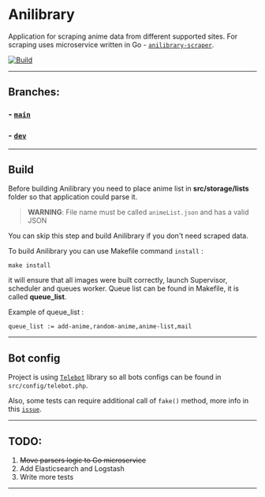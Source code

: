 # Anilibrary

Application for scraping anime data from different supported sites. For scraping uses microservice
written in Go - [`anilibrary-scraper`](https://github.com/VampireAotD/anilibrary-scraper/tree/v1).

[![Build](https://github.com/VampireAotD/anilibrary/actions/workflows/build.yml/badge.svg)](https://github.com/VampireAotD/anilibrary/actions/workflows/build.yml)

---

## Branches:

### - [`main`](https://github.com/VampireAotD/anilibrary)

### - [`dev`](https://github.com/VampireAotD/anilibrary/tree/dev)

--- 

## Build

Before building Anilibrary you need to place anime list in **src/storage/lists** folder
so that application could parse it.

> **WARNING**: File name must be called `animeList.json` and has a valid JSON

You can skip this step and build Anilibrary if you don't need scraped data.

To build Anilibrary you can use Makefile command `install` :

```shell
make install
```

it will ensure that all images were built correctly, launch Supervisor,
scheduler and queues worker. Queue list can be found in Makefile,
it is called **queue_list**.

Example of queue_list :

```
queue_list := add-anime,random-anime,anime-list,mail
```

---

## Bot config

Project is using [`Telebot`](https://github.com/westacks/telebot) library
so all bots configs can be found in `src/config/telebot.php`.

Also, some tests can require additional call of `fake()`
method, more info in this [`issue`](https://github.com/westacks/telebot/issues/58).

---

## TODO:

1. <del>Move parsers logic to Go microservice</del>
2. Add Elasticsearch and Logstash
3. Write more tests

---